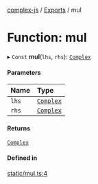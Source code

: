 [complex-js](../README.md) / [Exports](../modules.md) / mul

# Function: mul

▸ `Const` **mul**(`lhs`, `rhs`): [`Complex`](../classes/Complex.md)

#### Parameters

| Name | Type |
| :------ | :------ |
| `lhs` | [`Complex`](../classes/Complex.md) |
| `rhs` | [`Complex`](../classes/Complex.md) |

#### Returns

[`Complex`](../classes/Complex.md)

#### Defined in

[static/mul.ts:4](https://github.com/patrickroberts/complex/blob/master/src/static/mul.ts#L4)
